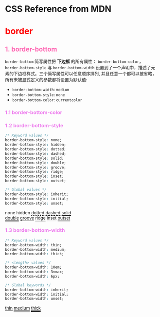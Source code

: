# CSS Reference from MDN

# <font style="color: red">border</font>

## <font style="color: hotpink">1. border-bottom</font>
`border-bottom` 简写属性把 **下边框** 的所有属性： `border-bottom-color`，`border-bottom-style` 与 `border-bottom-width` 设置到了一个声明中，描述了元素的下边框样式。三个简写属性可以任意顺序排列, 并且任意一个都可以被省略，所有未被显式定义的参数都将设置为默认值:
- `border-bottom-width`: `medium`
- `border-bottom-style`: `none`
- `border-bottom-color`: `currentcolor`
### <font style="color: violet">1.1 border-bottom-color</font>

### <font style="color: violet">1.2 border-bottom-style</font>
```css
/* Keyword values */
border-bottom-style: none;
border-bottom-style: hidden;
border-bottom-style: dotted;
border-bottom-style: dashed;
border-bottom-style: solid;
border-bottom-style: double;
border-bottom-style: groove;
border-bottom-style: ridge;
border-bottom-style: inset;
border-bottom-style: outset;

/* Global values */
border-bottom-style: inherit;
border-bottom-style: initial;
border-bottom-style: unset;
```

<span style="border-bottom-style: none">none</span>
<span style="border-bottom-style: hidden">hidden</span>
<span style="border-bottom-style: dotted">dotted</span>
<span style="border-bottom-style: dashed">dashed</span>
<span style="border-bottom-style: solid">solid</span>  
<span style="border-bottom-style: double">double</span>
<span style="border-bottom-style: groove">groove</span>
<span style="border-bottom-style: ridge">ridge</span>
<span style="border-bottom-style: inset">inset</span>
<span style="border-bottom-style: outset">outset</span>

### <font style="color: violet">1.3 border-bottom-width</font>
```css
/* Keyword values */
border-bottom-width: thin;
border-bottom-width: medium;
border-bottom-width: thick;

/* <length> values */
border-bottom-width: 10em;
border-bottom-width: 3vmax;
border-bottom-width: 6px;

/* Global keywords */
border-bottom-width: inherit;
border-bottom-width: initial;
border-bottom-width: unset;
```

<span style="width: 4em; border-bottom-style: solid; border-bottom-width: thin; ">thin</span>
<span style="width: 4em; border-bottom-style: solid; border-bottom-width: medium;">medium</span>
<span style="width: 4em; border-bottom-style: solid; border-bottom-width: thick;">thick</span>
